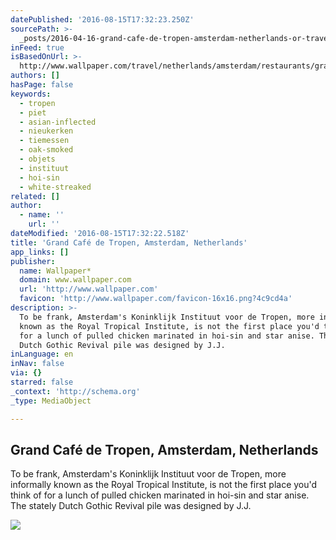 ```yaml
---
datePublished: '2016-08-15T17:32:23.250Z'
sourcePath: >-
  _posts/2016-04-16-grand-cafe-de-tropen-amsterdam-netherlands-or-travel-or-wall.md
inFeed: true
isBasedOnUrl: >-
  http://www.wallpaper.com/travel/netherlands/amsterdam/restaurants/grand-caf-de-tropen
authors: []
hasPage: false
keywords:
  - tropen
  - piet
  - asian-inflected
  - nieukerken
  - tiemessen
  - oak-smoked
  - objets
  - instituut
  - hoi-sin
  - white-streaked
related: []
author:
  - name: ''
    url: ''
dateModified: '2016-08-15T17:32:22.518Z'
title: 'Grand Café de Tropen, Amsterdam, Netherlands'
app_links: []
publisher:
  name: Wallpaper*
  domain: www.wallpaper.com
  url: 'http://www.wallpaper.com'
  favicon: 'http://www.wallpaper.com/favicon-16x16.png?4c9cd4a'
description: >-
  To be frank, Amsterdam's Koninklijk Instituut voor de Tropen, more informally
  known as the Royal Tropical Institute, is not the first place you'd think of
  for a lunch of pulled chicken marinated in hoi-sin and star anise. The stately
  Dutch Gothic Revival pile was designed by J.J.
inLanguage: en
inNav: false
via: {}
starred: false
_context: 'http://schema.org'
_type: MediaObject

---
```

<article style=""><h1>Grand Café de Tropen, Amsterdam, Netherlands</h1><p>To be frank, Amsterdam's Koninklijk Instituut voor de Tropen, more informally known as the Royal Tropical Institute, is not the first place you'd think of for a lunch of pulled chicken marinated in hoi-sin and star anise. The stately Dutch Gothic Revival pile was designed by J.J.</p><img src="https://s3-us-west-2.amazonaws.com/the-grid-img/p/167fcc4d66d410506a1edb29bd3162345bc27b71.jpg" /></article>